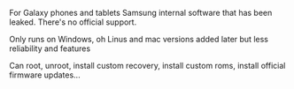 
For Galaxy phones and tablets
Samsung internal software that has been leaked. There's no official support.

Only runs on Windows, oh Linus and mac versions added later but less reliability and features

Can root, unroot, install custom recovery, install custom roms, install official firmware updates...

